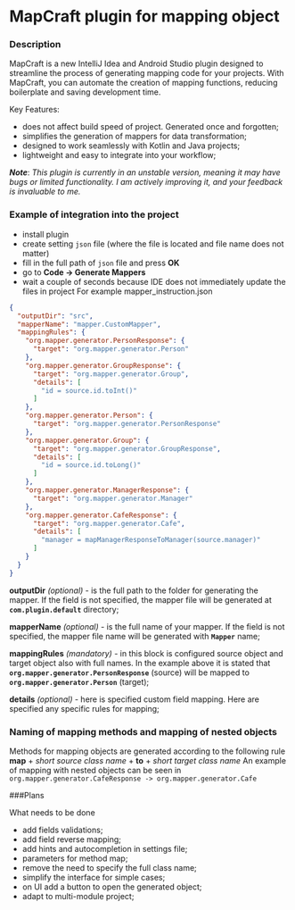 
# MapCraft plugin for mapping object

### Description
MapCraft is a new IntelliJ Idea and Android Studio plugin designed to streamline the process of generating mapping code for your projects. With MapCraft, you can automate the creation of mapping functions, reducing boilerplate and saving development time.

Key Features:
- does not affect build speed of project. Generated once and forgotten;
- simplifies the generation of mappers for data transformation;
- designed to work seamlessly with Kotlin and Java projects;
- lightweight and easy to integrate into your workflow;

***Note***: *This plugin is currently in an unstable version, meaning it may have bugs or limited functionality. I am actively improving it, and your feedback is invaluable to me.*

### Example of integration into the project

- install plugin
- create setting `json` file (where the file is located and file name
  does not matter)
- fill in the full path of `json` file and press **OK**
- go to **Code -> Generate Mappers**
- wait a couple of seconds because IDE  does not immediately update the files in project
  For example mapper_instruction.json
```json
{
  "outputDir": "src",
  "mapperName": "mapper.CustomMapper",
  "mappingRules": {
    "org.mapper.generator.PersonResponse": {
      "target": "org.mapper.generator.Person"
    },
    "org.mapper.generator.GroupResponse": {
      "target": "org.mapper.generator.Group",
      "details": [
        "id = source.id.toInt()"
      ]
    },
    "org.mapper.generator.Person": {
      "target": "org.mapper.generator.PersonResponse"
    },
    "org.mapper.generator.Group": {
      "target": "org.mapper.generator.GroupResponse",
      "details": [
        "id = source.id.toLong()"
      ]
    },
    "org.mapper.generator.ManagerResponse": {
      "target": "org.mapper.generator.Manager"
    },
    "org.mapper.generator.CafeResponse": {
      "target": "org.mapper.generator.Cafe",
      "details": [
        "manager = mapManagerResponseToManager(source.manager)"
      ]
    }
  }
}
```
**outputDir** *(optional)* - is the full path to the folder for generating the mapper. If the field is not specified, the mapper file will be generated at **`com.plugin.default`** directory;

**mapperName** *(optional)* - is the full name of your mapper. If the field is not specified, the mapper file name will be generated with **`Mapper`** name;

**mappingRules** *(mandatory)* - in this block is configured source object and target object also with full names. In the example above it is stated that **`org.mapper.generator.PersonResponse`** (source) will be mapped to **`org.mapper.generator.Person`** (target);

**details** *(optional)* - here is specified custom field mapping. Here are specified any specific rules for mapping;

### Naming of mapping methods and mapping of nested objects
Methods for mapping objects are generated according to the following rule
**map** + *short source class name* + **to** + *short target class name*
An example of mapping with nested objects can be seen in `org.mapper.generator.CafeResponse -> org.mapper.generator.Cafe`

###Plans

What needs to be done

- add fields validations;
- add field reverse mapping;
- add hints and autocompletion in settings file;
- parameters for method map;
- remove the need to specify the full class name;
- simplify the interface for simple cases;
- on UI add a button to open the generated object;
- adapt to multi-module project;
